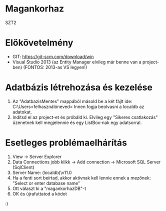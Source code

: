 # Magankorhaz
SZT2

# Előkövetelmény

- GIT: https://git-scm.com/download/win
- Visual Studio 2013 (az Entity Manager elvileg már benne van a project-ben) (FONTOS: 2013-as VS legyen!)

# Adatbázis létrehozása és kezelése

1. Az "AdatbazisMentes" mappából másold be a két fájlt ide: C:\Users\<felhasználóneved> Innen fogja beolvasni a localdb az adatokat.
2. Indítsd el az project-et és próbáld ki. Elvileg egy "Sikeres csatlakozás" üzenetnek kell megjelennie és egy ListBox-nak egy adatsorral.

# Esetleges problémaelhárítás

1. View -> Server Explorer
2. Data Connections jobb klikk -> Add connection -> Microsoft SQL Server (SqlClient)
3. Server Name: (localdb)\v11.0
4. Ha a fenti sort beírtad, akkor aktívnak kell lennie ennek a mezőnek: "Select or enter database name"
5. Ott választ ki a "magankorhazDB"-t
6. OK és újrafuttatod a kódot

:)